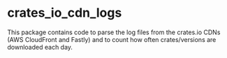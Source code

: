 # crates_io_cdn_logs

This package contains code to parse the log files from the crates.io CDNs
(AWS CloudFront and Fastly) and to count how often crates/versions are
downloaded each day.
